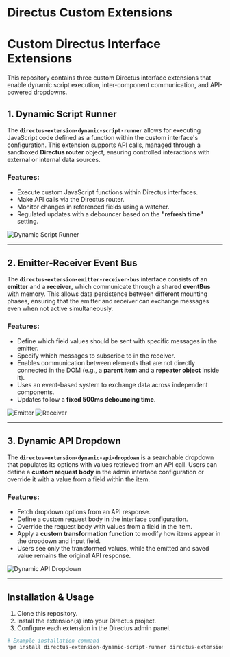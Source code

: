 # Directus Custom Extensions

# Custom Directus Interface Extensions

This repository contains three custom Directus interface extensions that enable dynamic script execution, inter-component communication, and API-powered dropdowns.

## 1. Dynamic Script Runner

The **`directus-extension-dynamic-script-runner`** allows for executing JavaScript code defined as a function within the custom interface's configuration. This extension supports API calls, managed through a sandboxed **Directus router** object, ensuring controlled interactions with external or internal data sources.

### Features:
- Execute custom JavaScript functions within Directus interfaces.
- Make API calls via the Directus router.
- Monitor changes in referenced fields using a watcher.
- Regulated updates with a debouncer based on the **"refresh time"** setting.

![Dynamic Script Runner](./images/directus-extension-dynamic-script-runner.png)

---

## 2. Emitter-Receiver Event Bus

The **`directus-extension-emitter-receiver-bus`** interface consists of an **emitter** and a **receiver**, which communicate through a shared **eventBus** with memory. This allows data persistence between different mounting phases, ensuring that the emitter and receiver can exchange messages even when not active simultaneously.

### Features:
- Define which field values should be sent with specific messages in the emitter.
- Specify which messages to subscribe to in the receiver.
- Enables communication between elements that are not directly connected in the DOM (e.g., a **parent item** and a **repeater object** inside it).
- Uses an event-based system to exchange data across independent components.
- Updates follow a **fixed 500ms debouncing time**.

![Emitter](./images/directus-extension-emitter-receiver-bus_emitter.png)
![Receiver](./images/directus-extension-emitter-receiver-bus_receiver.png)

---

## 3. Dynamic API Dropdown

The **`directus-extension-dynamic-api-dropdown`** is a searchable dropdown that populates its options with values retrieved from an API call. Users can define a **custom request body** in the admin interface configuration or override it with a value from a field within the item.

### Features:
- Fetch dropdown options from an API response.
- Define a custom request body in the interface configuration.
- Override the request body with values from a field in the item.
- Apply a **custom transformation function** to modify how items appear in the dropdown and input field.
- Users see only the transformed values, while the emitted and saved value remains the original API response.

![Dynamic API Dropdown](./images/directus-extension-dynamic-api-drowpdown.png)

---

## Installation & Usage

1. Clone this repository.
2. Install the extension(s) into your Directus project.
3. Configure each extension in the Directus admin panel.

```bash
# Example installation command
npm install directus-extension-dynamic-script-runner directus-extension-emitter-receiver-bus directus-extension-dynamic-api-dropdown
